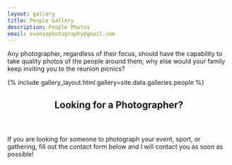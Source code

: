 ```yaml
---
layout: gallery
title: People Gallery
description: People Photos
email: evensophotography@gmail.com
---
```


<!-- One -->
<section id="one">
	<div class="inner">
		<p>Any photographer, regardless of their focus, should have the capability to take quality photos of the people around them; why else would your family keep inviting you to the reunion picnics?</p>
	</div>
</section>

<!-- Two -->
{% include gallery_layout.html gallery=site.data.galleries.people %}

<!-- Three -->
<section id="three">
	<div class="inner">
		<header class="major">
			<h2>Looking for a Photographer?</h2>
		</header>
		<p>If you are looking for someone to photograph your event, sport, or gathering, fill out the contact form below and I will contact you as soon as possible!</p>
	</div>
</section>
